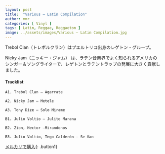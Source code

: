```yaml
---
layout: post
title:  "Various – Latin Compilation"
author: mmr
categories: [ Vinyl ]
tags: [ Latin, Reggae, Reggaeton ]
image: ../assets/images/Various – Latin Compilation.jpg
---
```


Trebol Clan（トレボルクラン）はプエルトリコ出身のレゲトン・グループ。

Nicky Jam（ニッキー・ジャム） は、ラテン音楽界でよく知られるアメリカのシンガー＆ソングライターで、レゲトンとラテントラップの発展に大きく貢献しました。

#### Tracklist
```md
A1. Trebol Clan – Agarrate

A2. Nicky Jam – Metele

A3. Tony Dize – Solo Mirame

B1. Julio Voltio – Julito Marana

B2. Zion, Hector –Mirandonos

B3. Julio Voltio, Tego Calderón – Se Van
```

[メルカリで購入](https://jp.mercari.com/item/m58940347986?afid=6142608987){: .button1}

